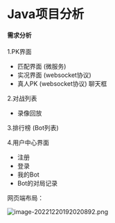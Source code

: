 # Java项目分析

#### 需求分析

1.PK界面

- 匹配界面 (微服务)
- 实况界面 (websocket协议)
- 真人PK (websocket协议) 聊天框

2.对战列表

- 录像回放

3.排行榜 (Bot列表)

4.用户中心界面

- 注册
- 登录
- 我的Bot
- Bot的对局记录



网页端布局：

![image-20221220192020892.png](https://s2.loli.net/2022/12/20/GVPMOntar3Yp6wy.png)











